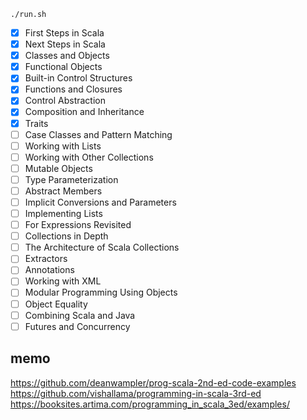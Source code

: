 ```
./run.sh
```

- [x] First Steps in Scala
- [x] Next Steps in Scala
- [x] Classes and Objects
- [x] Functional Objects
- [x] Built-in Control Structures
- [x] Functions and Closures
- [x] Control Abstraction
- [x] Composition and Inheritance
- [x] Traits
- [ ] Case Classes and Pattern Matching
- [ ] Working with Lists
- [ ] Working with Other Collections
- [ ] Mutable Objects
- [ ] Type Parameterization
- [ ] Abstract Members
- [ ] Implicit Conversions and Parameters
- [ ] Implementing Lists
- [ ] For Expressions Revisited
- [ ] Collections in Depth
- [ ] The Architecture of Scala Collections
- [ ] Extractors
- [ ] Annotations
- [ ] Working with XML
- [ ] Modular Programming Using Objects
- [ ] Object Equality
- [ ] Combining Scala and Java
- [ ] Futures and Concurrency

## memo

https://github.com/deanwampler/prog-scala-2nd-ed-code-examples
https://github.com/vishallama/programming-in-scala-3rd-ed
https://booksites.artima.com/programming_in_scala_3ed/examples/
